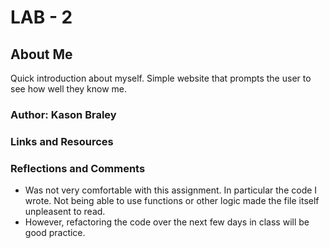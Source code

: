 # LAB - 2

## About Me

Quick introduction about myself. Simple website that prompts the user to see how well they know me.

### Author: Kason Braley

### Links and Resources

### Reflections and Comments
* Was not very comfortable with this assignment. In particular the code I wrote. Not being able to use functions or other logic made the file itself unpleasent to read.
* However, refactoring the code over the next few days in class will be good practice.
